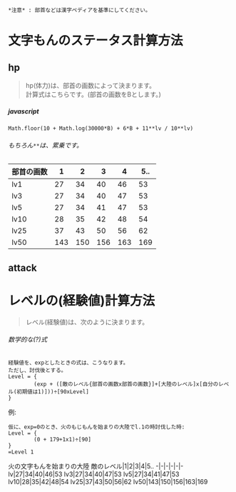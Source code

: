 ```
*注意* : 部首などは漢字ペディアを基準にしてください。
```
# 文字もんのステータス計算方法

## hp
>hp(体力)は、部首の画数によって決まります。  
>計算式はこちらです。(部首の画数をBとします。)  

##### javascript
```
Math.floor(10 + Math.log(30000*B) + 6*B + 11**lv / 10**lv)
```
###### もちろん`**`は、累乗です。
部首の画数|1|2|3|4|5..
-|-|-|-|-|-
lv1|27|34|40|46|53
lv3|27|34|40|47|53
lv5|27|34|41|47|53
lv10|28|35|42|48|54
lv25|37|43|50|56|62
lv50|143|150|156|163|169

## attack

# レベルの(経験値)計算方法
>レベル(経験値)は、次のように決まります。

###### 数学的な(?)式
```
経験値を、expとしたときの式は、こうなります。
ただし、討伐後とする。
Level = {
		(exp + ([敵のレベル{部首の画数x部首の画数}]+[大陸のレベル]x[自分のレベル(初期値は1)]))÷[90xLevel]
}

```
例:
```
仮に、exp=0のとき、火のもじもんを始まりの大陸でl.1の時討伐した時:
Level = {
		(0 + 179+1x1)÷[90]
}
=Level 1
```
火の文字もんを始まりの大陸
敵のレベル|1|2|3|4|5..
-|-|-|-|-|-
lv|27|34|40|46|53
lv3|27|34|40|47|53
lv5|27|34|41|47|53
lv10|28|35|42|48|54
lv25|37|43|50|56|62
lv50|143|150|156|163|169
